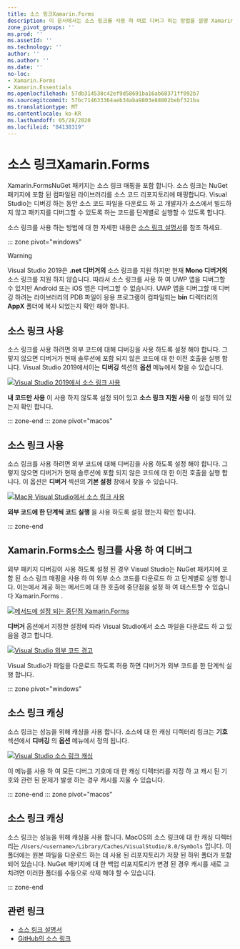 ```yaml
---
title: 소스 링크Xamarin.Forms
description: 이 문서에서는 소스 링크를 사용 하 여로 디버그 하는 방법을 설명 Xamarin.Forms 합니다.
zone_pivot_groups: ''
ms.prod: ''
ms.assetId: ''
ms.technology: ''
author: ''
ms.author: ''
ms.date: ''
no-loc:
- Xamarin.Forms
- Xamarin.Essentials
ms.openlocfilehash: 57db314538c42ef9d58691ba16ab68371ff092b7
ms.sourcegitcommit: 57bc714633364aeb34aba9803e88802bebf321ba
ms.translationtype: MT
ms.contentlocale: ko-KR
ms.lasthandoff: 05/28/2020
ms.locfileid: "84138319"
---
```

# <a name="source-link-with-xamarinforms"></a>소스 링크Xamarin.Forms

Xamarin.FormsNuGet 패키지는 소스 링크 매핑을 포함 합니다. 소스 링크는 NuGet 패키지에 포함 된 컴파일된 라이브러리를 소스 코드 리포지토리에 매핑합니다. Visual Studio는 디버깅 하는 동안 소스 코드 파일을 다운로드 하 고 개발자가 소스에서 빌드하지 않고 패키지를 디버그할 수 있도록 하는 코드를 단계별로 실행할 수 있도록 합니다.

소스 링크를 사용 하는 방법에 대 한 자세한 내용은 [소스 링크 설명서](/dotnet/standard/library-guidance/sourcelink)를 참조 하세요.

::: zone pivot="windows"

> [!WARNING]
> Visual Studio 2019은 **.net 디버거의** 소스 링크를 지원 하지만 현재 **Mono 디버거의**소스 링크를 지원 하지 않습니다. 따라서 소스 링크를 사용 하 여 UWP 앱을 디버그할 수 있지만 Android 또는 iOS 앱은 디버그할 수 없습니다. UWP 앱을 디버그할 때 디버깅 하려는 라이브러리의 PDB 파일이 응용 프로그램이 컴파일되는 **bin** 디렉터리의 **AppX** 폴더에 복사 되었는지 확인 해야 합니다.

## <a name="enable-source-link"></a>소스 링크 사용

소스 링크를 사용 하려면 외부 코드에 대해 디버깅을 사용 하도록 설정 해야 합니다. 그렇지 않으면 디버거가 현재 솔루션에 포함 되지 않은 코드에 대 한 이전 호출을 실행 합니다. Visual Studio 2019에서이는 **디버깅** 섹션의 **옵션** 메뉴에서 찾을 수 있습니다.

[![Visual Studio 2019에서 소스 링크 사용](sourcelink-images/sourcelink-enable-pc-cropped.png)](sourcelink-images/sourcelink-enable-pc.png#lightbox)

**내 코드만 사용** 이 사용 하지 않도록 설정 되어 있고 **소스 링크 지원 사용** 이 설정 되어 있는지 확인 합니다.

::: zone-end
::: zone pivot="macos"

## <a name="enable-source-link"></a>소스 링크 사용

소스 링크를 사용 하려면 외부 코드에 대해 디버깅을 사용 하도록 설정 해야 합니다. 그렇지 않으면 디버거가 현재 솔루션에 포함 되지 않은 코드에 대 한 이전 호출을 실행 합니다. 이 옵션은 **디버거** 섹션의 **기본 설정** 창에서 찾을 수 있습니다.

[![Mac용 Visual Studio에서 소스 링크 사용](sourcelink-images/sourcelink-enable-mac-cropped.png)](sourcelink-images/sourcelink-enable-mac.png#lightbox)

**외부 코드에 한 단계씩 코드 실행** 을 사용 하도록 설정 했는지 확인 합니다.

::: zone-end

## <a name="debug-xamarinforms-using-source-link"></a>Xamarin.Forms소스 링크를 사용 하 여 디버그

외부 패키지 디버깅이 사용 하도록 설정 된 경우 Visual Studio는 NuGet 패키지에 포함 된 소스 링크 매핑을 사용 하 여 외부 소스 코드를 다운로드 하 고 단계별로 실행 합니다. 이는에서 제공 하는 메서드에 대 한 호출에 중단점을 설정 하 여 테스트할 수 있습니다 Xamarin.Forms .

[![메서드에 설정 되는 중단점 Xamarin.Forms](sourcelink-images/breakpoint-cropped.png)](sourcelink-images/external-code-available.png#lightbox)

**디버거** 옵션에서 지정한 설정에 따라 Visual Studio에서 소스 파일을 다운로드 하 고 있음을 경고 합니다.

[![Visual Studio 외부 코드 경고](sourcelink-images/external-code-cropped.png)](sourcelink-images/external-code-available.png#lightbox)

Visual Studio가 파일을 다운로드 하도록 허용 하면 디버거가 외부 코드를 한 단계씩 실행 합니다.

::: zone pivot="windows"

## <a name="source-link-caching"></a>소스 링크 캐싱

소스 링크는 성능을 위해 캐싱을 사용 합니다. 소스에 대 한 캐싱 디렉터리 링크는 **기호** 섹션에서 **디버깅** 의 **옵션** 메뉴에서 정의 됩니다.

[![Visual Studio 소스 링크 캐싱](sourcelink-images/sourcelink-caching-pc-cropped.png)](sourcelink-images/sourcelink-caching-pc.png#lightbox)

이 메뉴를 사용 하 여 모든 디버그 기호에 대 한 캐싱 디렉터리를 지정 하 고 캐시 된 기호와 관련 된 문제가 발생 하는 경우 캐시를 지울 수 있습니다.

::: zone-end
::: zone pivot="macos"

## <a name="source-link-caching"></a>소스 링크 캐싱

소스 링크는 성능을 위해 캐싱을 사용 합니다. MacOS의 소스 링크에 대 한 캐싱 디렉터리는 `/Users/<username>/Library/Caches/VisualStudio/8.0/Symbols` 입니다. 이 폴더에는 원본 파일을 다운로드 하는 데 사용 된 리포지토리가 저장 된 하위 폴더가 포함 되어 있습니다. NuGet 패키지에 대 한 백업 리포지토리가 변경 된 경우 캐시를 새로 고치려면 이러한 폴더를 수동으로 삭제 해야 할 수 있습니다.

::: zone-end

## <a name="related-links"></a>관련 링크

- [소스 링크 설명서](/dotnet/standard/library-guidance/sourcelink)
- [GitHub의 소스 링크](https://github.com/dotnet/sourcelink)
